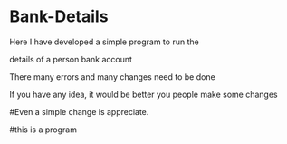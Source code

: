 # Bank-Details

Here I have developed a simple program to run the 

details of a person bank account 

There many errors and many changes need to be done

If you have any idea, it would be better you people make some changes

#Even a simple change is appreciate.

#this is a program
